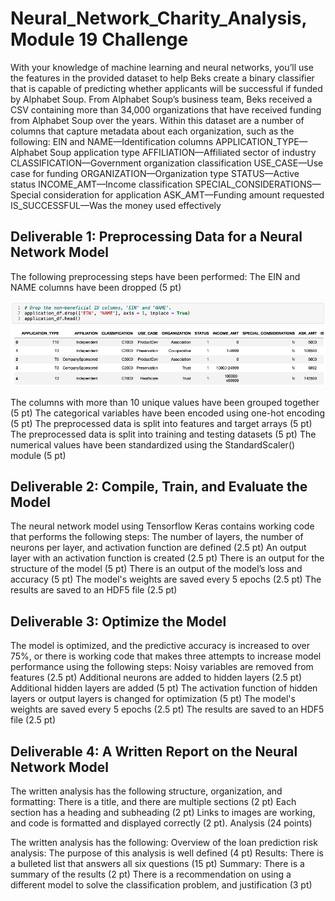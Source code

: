 # Neural_Network_Charity_Analysis, Module 19 Challenge


With your knowledge of machine learning and neural networks, you’ll use the features in the provided dataset to help Beks create a binary classifier that is capable of predicting whether applicants will be successful if funded by Alphabet Soup.
From Alphabet Soup’s business team, Beks received a CSV containing more than 34,000 organizations that have received funding from Alphabet Soup over the years. Within this dataset are a number of columns that capture metadata about each organization, such as the following:
EIN and NAME—Identification columns
APPLICATION_TYPE—Alphabet Soup application type
AFFILIATION—Affiliated sector of industry
CLASSIFICATION—Government organization classification
USE_CASE—Use case for funding
ORGANIZATION—Organization type
STATUS—Active status
INCOME_AMT—Income classification
SPECIAL_CONSIDERATIONS—Special consideration for application
ASK_AMT—Funding amount requested
IS_SUCCESSFUL—Was the money used effectively


## Deliverable 1: Preprocessing Data for a Neural Network Model

The following preprocessing steps have been performed:
The EIN and NAME columns have been dropped (5 pt)

![11](Images/11.png)

The columns with more than 10 unique values have been grouped together (5 pt)
The categorical variables have been encoded using one-hot encoding (5 pt)
The preprocessed data is split into features and target arrays (5 pt)
The preprocessed data is split into training and testing datasets (5 pt)
The numerical values have been standardized using the StandardScaler() module (5 pt)


## Deliverable 2: Compile, Train, and Evaluate the Model

The neural network model using Tensorflow Keras contains working code that performs the following steps:
The number of layers, the number of neurons per layer, and activation function are defined (2.5 pt)
An output layer with an activation function is created (2.5 pt)
There is an output for the structure of the model (5 pt)
There is an output of the model’s loss and accuracy (5 pt)
The model's weights are saved every 5 epochs (2.5 pt)
The results are saved to an HDF5 file (2.5 pt)


## Deliverable 3: Optimize the Model

The model is optimized, and the predictive accuracy is increased to over 75%, or there is working code that makes three attempts to increase model performance using the following steps:
Noisy variables are removed from features (2.5 pt)
Additional neurons are added to hidden layers (2.5 pt)
Additional hidden layers are added (5 pt)
The activation function of hidden layers or output layers is changed for optimization (5 pt)
The model's weights are saved every 5 epochs (2.5 pt)
The results are saved to an HDF5 file (2.5 pt)


## Deliverable 4: A Written Report on the Neural Network Model

The written analysis has the following structure, organization, and formatting:
There is a title, and there are multiple sections (2 pt)
Each section has a heading and subheading (2 pt)
Links to images are working, and code is formatted and displayed correctly (2 pt).
Analysis (24 points)

The written analysis has the following:
Overview of the loan prediction risk analysis:
The purpose of this analysis is well defined (4 pt)
Results:
There is a bulleted list that answers all six questions (15 pt)
Summary:
There is a summary of the results (2 pt)
There is a recommendation on using a different model to solve the classification problem, and justification (3 pt)
